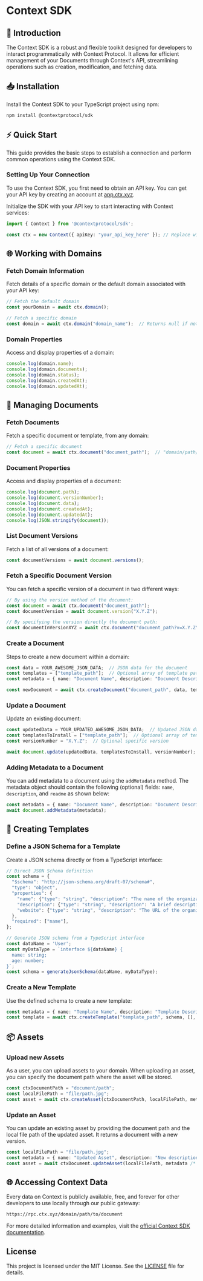 
# Context SDK

## 🚀 Introduction
The Context SDK is a robust and flexible toolkit designed for developers to interact programmatically with Context Protocol. It allows for efficient management of your Documents through Context's API, streamlining operations such as creation, modification, and fetching data.



## 📥 Installation
Install the Context SDK to your TypeScript project using npm:

```bash
npm install @contextprotocol/sdk
```



## ⚡ Quick Start
This guide provides the basic steps to establish a connection and perform common operations using the Context SDK.

### Setting Up Your Connection
To use the Context SDK, you first need to obtain an API key. You can get your API key by creating an account at [app.ctx.xyz](https://app.ctx.xyz).

Initialize the SDK with your API key to start interacting with Context services:

```typescript
import { Context } from '@contextprotocol/sdk';

const ctx = new Context({ apiKey: "your_api_key_here" }); // Replace with your API key
```



## 🌐 Working with Domains

### Fetch Domain Information
Fetch details of a specific domain or the default domain associated with your API key:

```typescript
// Fetch the default domain
const yourDomain = await ctx.domain();

// Fetch a specific domain
const domain = await ctx.domain("domain_name");  // Returns null if not found
```

### Domain Properties
Access and display properties of a domain:

```typescript
console.log(domain.name);
console.log(domain.documents);
console.log(domain.status);
console.log(domain.createdAt);
console.log(domain.updatedAt);
```



## 📄 Managing Documents

### Fetch Documents
Fetch a specific document or template, from any domain:

```typescript
// Fetch a specific document
const document = await ctx.document("document_path");  // "domain/path/to/file"
```

### Document Properties
Access and display properties of a document:

```typescript
console.log(document.path);
console.log(document.versionNumber);
console.log(document.data);
console.log(document.createdAt);
console.log(document.updatedAt);
console.log(JSON.stringify(document));
```

### List Document Versions
Fetch a list of all versions of a document:

```typescript
const documentVersions = await document.versions();
```

### Fetch a Specific Document Version
You can fetch a specific version of a document in two different ways:

```typescript
// By using the version method of the document:
const document = await ctx.document("document_path");
const documentVersion = await document.version("X.Y.Z");

// By specifying the version directly the document path:
const documentInVersionXYZ = await ctx.document("document_path?v=X.Y.Z");
```

### Create a Document
Steps to create a new document within a domain:

```typescript
const data = YOUR_AWESOME_JSON_DATA;  // JSON data for the document
const templates = ["template_path"];  // Optional array of template paths
const metadata = { name: "Document Name", description: "Document Description", readme: "Document Readme as markdown" };  // Optional metadata

const newDocument = await ctx.createDocument("document_path", data, templates, metadata);
```

### Update a Document
Update an existing document:

```typescript
const updatedData = YOUR_UPDATED_AWESOME_JSON_DATA;  // Updated JSON data
const templatesToInstall = ["template_path"];  // Optional array of templates
const versionNumber = "X.Y.Z";  // Optional specific version

await document.update(updatedData, templatesToInstall, versionNumber);
```

### Adding Metadata to a Document
You can add metadata to a document using the `addMetadata` method. The metadata object should contain the following (optional) fields: `name`, `description`, and `readme` as shown below:

```typescript
const metadata = { name: "Document Name", description: "Document Description", readme: "Document Readme as markdown" };
await document.addMetadata(metadata);
```



## 📐 Creating Templates

### Define a JSON Schema for a Template
Create a JSON schema directly or from a TypeScript interface:

```typescript
// Direct JSON Schema definition
const schema = {
  "$schema": "http://json-schema.org/draft-07/schema#",
  "type": "object",
  "properties": {
    "name": {"type": "string", "description": "The name of the organization."},
    "description": {"type": "string", "description": "A brief description of the organization."},
    "website": {"type": "string", "description": "The URL of the organization's website.", "format": "uri"}
  },
  "required": ["name"],
};

// Generate JSON schema from a TypeScript interface
const dataName = 'User';
const myDataType = `interface ${dataName} {
  name: string;
  age: number;
}`;
const schema = generateJsonSchema(dataName, myDataType);
```

### Create a New Template
Use the defined schema to create a new template:

```typescript
const metadata = { name: "Template Name", description: "Template Description", readme: "Markdown document" };  // Optional metadata
const template = await ctx.createTemplate("template_path", schema, [], metadata /* optional */);
```



## 📦 Assets

### Upload new Assets
As a user, you can upload assets to your domain. When uploading an asset, you can specify the document path where the asset will be stored.

```typescript
const ctxDocumentPath = "document/path";
const localFilePath = "file/path.jpg";
const asset = await ctx.createAsset(ctxDocumentPath, localFilePath, metadata /* optional */);
```

### Update an Asset
You can update an existing asset by providing the document path and the local file path of the updated asset. It returns a document with a new version.

```typescript
const localFilePath = "file/path.jpg";
const metadata = { name: "Updated Asset", description: "New description" };
const asset = await ctxDocument.updateAsset(localFilePath, metadata /* optional */);
```



## 🌐 Accessing Context Data

Every data on Context is publicly available, free, and forever for other developers to use locally through our public gateway:

```bash
https://rpc.ctx.xyz/domain/path/to/document
```

For more detailed information and examples, visit the [official Context SDK documentation](https://docs.ctx.xyz).



## License
This project is licensed under the MIT License. See the [LICENSE](LICENSE) file for details.
